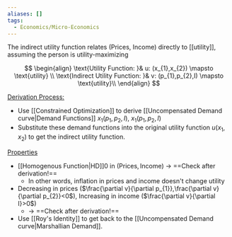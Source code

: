 ```yaml
---
aliases: []
tags:
  - Economics/Micro-Economics
---
```

The indirect utility function relates $(\text{Prices, Income})$ directly to [[utility]], assuming the person is utility-maximizing

$$
\begin{align}
\text{Utility Function: }& u: (x_{1},x_{2}) \mapsto \text{utility} \\
\text{Indirect Utility Function: }& v: (p_{1},p_{2},I) \mapsto \text{utility}\\
\end{align}
$$

<u>Derivation Process:</u>
- Use [[Constrained Optimization]] to derive [[Uncompensated Demand curve|Demand Functions]] $x_{1}(p_{1},p_{2},I),~x_{1}(p_{1},p_{2},I)$
- Substitute these demand functions into the original utility function $u(x_{1},x_{2})$ to get the indirect utility function.

<u>Properties</u>
- [[Homogenous Function|HD]]0 in $(\text{Prices},\text{Income})$ → ==Check after derivation!==
	- In other words, inflation in prices and income doesn't change utility
- Decreasing in prices ($\frac{\partial v}{\partial p_{1}},\frac{\partial v}{\partial p_{2}}<0$), Increasing in income ($\frac{\partial v}{\partial I}>0$)
	- → ==Check after derivation!==
- Use [[Roy's Identity]] to get back to the [[Uncompensated Demand curve|Marshallian Demand]].
